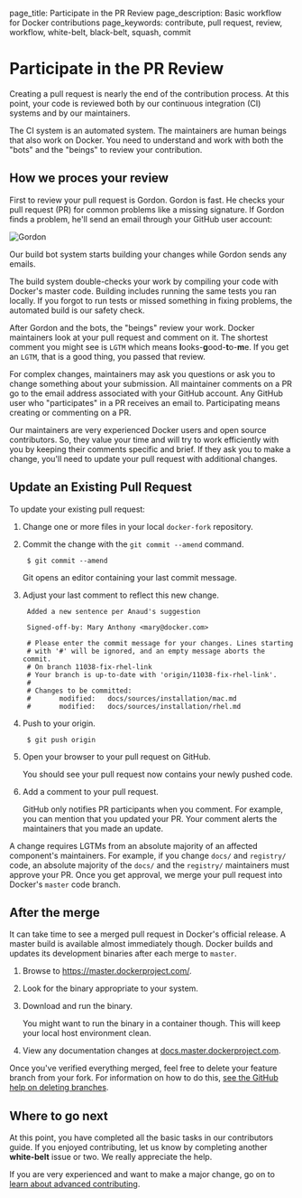 page_title: Participate in the PR Review
page_description: Basic workflow for Docker contributions
page_keywords: contribute, pull request, review, workflow, white-belt, black-belt, squash, commit


# Participate in the PR Review

Creating a pull request is nearly the end of the contribution process. At this
point, your code is reviewed both by our continuous integration (CI) systems and
by our maintainers. 

The CI system is an automated system. The maintainers are human beings that also
work on Docker.  You need to understand and work with both the "bots" and the
"beings" to review your contribution.


## How we proces your review

First to review your pull request is Gordon. Gordon is fast. He checks your
pull request (PR) for common problems like a missing signature. If Gordon finds a
problem, he'll send an email through your GitHub user account:

![Gordon](/project/images/gordon.jpeg)

Our build bot system starts building your changes while Gordon sends any emails. 

The build system double-checks your work by compiling your code with Docker's master
code. Building includes running the same tests you ran locally. If you forgot
to run tests or missed something in fixing problems, the automated build is our
safety check. 

After Gordon and the bots, the "beings" review your work. Docker maintainers look
at your pull request and comment on it. The shortest comment you might see is
`LGTM` which means **l**ooks-**g**ood-**t**o-**m**e. If you get an `LGTM`, that
is a good thing, you passed that review. 

For complex changes, maintainers may ask you questions or ask you to change
something about your submission. All maintainer comments on a PR go to the
email address associated with your GitHub account. Any GitHub user who 
"participates" in a PR receives an email to. Participating means creating or 
commenting on a PR.

Our maintainers are very experienced Docker users and open source contributors.
So, they value your time and will try to work efficiently with you by keeping
their comments specific and brief. If they ask you to make a change, you'll
need to update your pull request with additional changes.

## Update an Existing Pull Request

To update your existing pull request:

1. Change one or more files in your local `docker-fork` repository.

2. Commit the change with the `git commit --amend` command.

    	$ git commit --amend 

    Git opens an editor containing your last commit message.

3. Adjust your last comment to reflect this new change.

        Added a new sentence per Anaud's suggestion	

        Signed-off-by: Mary Anthony <mary@docker.com>

        # Please enter the commit message for your changes. Lines starting
        # with '#' will be ignored, and an empty message aborts the commit.
        # On branch 11038-fix-rhel-link
        # Your branch is up-to-date with 'origin/11038-fix-rhel-link'.
        #
        # Changes to be committed:
        #		modified:   docs/sources/installation/mac.md
        #		modified:   docs/sources/installation/rhel.md

4. Push to your origin.

        $ git push origin

5. Open your browser to your pull request on GitHub.

    You should see your pull request now contains your newly pushed code.

6. Add a comment to your pull request.

    GitHub only notifies PR participants when you comment. For example, you can
    mention that you updated your PR. Your comment alerts the maintainers that
    you made an update.

A change requires LGTMs from an absolute majority of an affected component's
maintainers. For example, if you change `docs/` and `registry/` code, an
absolute majority of the `docs/` and the `registry/` maintainers must approve
your PR. Once you get approval, we merge your pull request into Docker's 
`master` code branch. 

## After the merge

It can take time to see a merged pull request in Docker's official release. 
A master build is available almost immediately though. Docker builds and
updates its development binaries after each merge to `master`.

1. Browse to <a href="https://master.dockerproject.com/" target="_blank">https://master.dockerproject.com/</a>.

2. Look for the binary appropriate to your system.

3. Download and run the binary.

    You might want to run the binary in a container though. This
    will keep your local host environment clean.

4. View any documentation changes at <a href="http://docs.master.dockerproject.com/" target="_blank">docs.master.dockerproject.com</a>. 

Once you've verified everything merged, feel free to delete your feature branch
from your fork. For information on how to do this, 
<a href="https://help.github.com/articles/deleting-unused-branches/" target="_blank">
see the GitHub help on deleting branches</a>.  

## Where to go next

At this point, you have completed all the basic tasks in our contributors guide.
If you enjoyed contributing, let us know by completing another 
<strong class="gh-label white-belt">white-belt</strong>
issue or two. We really appreciate the help. 

If you are very experienced and want to make a major change, go on to 
[learn about advanced contributing](/project/advanced-contributing).
